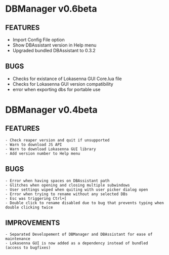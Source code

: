 # DBManager v0.6beta

## FEATURES

- Import Config File option
- Show DBAssistant version in Help menu
- Upgraded bundled DBAssistant to 0.3.2

## BUGS

- Checks for existance of Lokasenna GUI Core.lua file
- Checks for Lokasenna GUI version compatibility
- error when exporting dbs for portable use

# DBManager v0.4beta

## FEATURES

    - Check reaper version and quit if unsupported
    - Warn to download JS API
    - Warn to download Lokasenna GUI library
    - Add version number to Help menu

## BUGS

    - Error when having spaces on DBAssistant path
    - Glitches when opening and closing multiple subwindows
    - User settings wiped when quiting with user picker dialog open
    - Error when trying to rename without any selected DBs 
    - Esc was triggering Ctrl+[
    - Double click to rename disabled due to bug that prevents typing when double clicking twice

## IMPROVEMENTS

    - Separated Developement of DBManager and DBAssistant for ease of maintenance
    - Lokasenna GUI is now added as a dependency instead of bundled (access to bugfixes)
